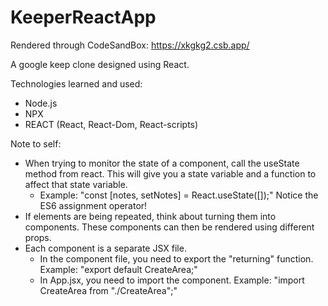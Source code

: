 # KeeperReactApp

Rendered through CodeSandBox: https://xkgkg2.csb.app/

A google keep clone designed using React.

Technologies learned and used:
- Node.js
- NPX
- REACT (React, React-Dom, React-scripts)


Note to self:

+ When trying to monitor the state of a component, call the useState method from react. This will give you a state variable and a function to affect that state variable.
  - Example: "const [notes, setNotes] = React.useState([]);"
  Notice the ES6 assignment operator!
+ If elements are being repeated, think about turning them into components. These components can then be rendered using different props.
+ Each component is a separate JSX file.
  - In the component file, you need to export the "returning" function. Example: "export default CreateArea;"
  - In App.jsx, you need to import the component. Example: "import CreateArea from "./CreateArea";"